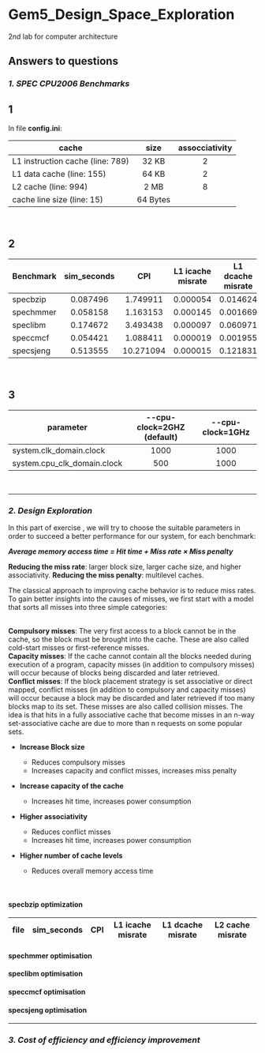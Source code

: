 # Gem5_Design_Space_Exploration
2nd lab for computer architecture


## Answers to questions


### _1. SPEC CPU2006 Benchmarks_
## 1
In file **config.ini**: <br/>

|cache     |  size |  assocciativity |
|----------|:------------:|:-----------------:|
|L1 instruction cache (line: 789)| 32 KB | 2 |   
|L1 data cache (line: 155) | 64 KB | 2 |
|L2 cache (line: 994) | 2 MB | 8 |
|cache line size (line: 15) | 64 Bytes|  |

<br/>

## 2
|Benchmark     |  sim_seconds |  CPI | L1 icache misrate| L1 dcache misrate| L2 cache misrate|
|--------------|:------------:|:----:|:-----------------:|:-----------------:|:----------------:|
|specbzip      | 0.087496 | 1.749911 | 0.000054 | 0.014624 | 0.266438 |  
|spechmmer     | 0.058158 | 1.163153 | 0.000145 | 0.001669 | 0.081377 |
|speclibm      | 0.174672 | 3.493438 | 0.000097 | 0.060971 | 0.999967 |
|speccmcf      | 0.054421 | 1.088411 | 0.000019 | 0.001955 | 0.726153 |
|specsjeng     | 0.513555 | 10.271094| 0.000015 | 0.121831 | 0.999979 |

<br/>

## 3
|parameter                   |  --cpu-clock=2GHZ (default) | --cpu-clock=1GHz |
|----------------------------|:---------------------------:|:----------------:|
|system.clk_domain.clock     |           1000              |        1000      |   
|system.cpu_clk_domain.clock |            500              |        1000      |

<br/>

---

### _2. Design Exploration_

In this part of exercise , we will try to choose the suitable parameters in order to succeed a better performance for our system, for each benchmark: <br/>

***Average memory access time = Hit time + Miss rate × Miss penalty*** <br/>

**Reducing the miss rate**: larger block size, larger cache size, and higher associativity.
**Reducing the miss penalty**: multilevel caches.


The classical approach to improving cache behavior is to reduce miss rates. To gain better insights into the causes of misses, we first start with a model that sorts all misses into three simple categories:<br/><br/>

**Compulsory misses**: The very first access to a block cannot be in the cache, so the
block must be brought into the cache. These are also called cold-start misses
or first-reference misses.<br/>
**Capacity misses**: If the cache cannot contain all the blocks needed during execution
of a program, capacity misses (in addition to compulsory misses) will occur
because of blocks being discarded and later retrieved.<br/>
**Conflict misses**: If the block placement strategy is set associative or direct mapped,
conflict misses (in addition to compulsory and capacity misses) will occur
because a block may be discarded and later retrieved if too many blocks map
to its set. These misses are also called collision misses. The idea is that hits in
a fully associative cache that become misses in an n-way set-associative
cache are due to more than n requests on some popular sets.<br/>

* **Increase Block size**
  + Reduces compulsory misses
  + Increases capacity and conflict misses, increases miss penalty

* **Increase capacity of the cache**
  + Increases hit time, increases power consumption

* **Higher associativity**
  + Reduces conflict misses
  + Increases hit time, increases power consumption

* **Higher number of cache levels**
  + Reduces overall memory access time

<br/>

#### specbzip optimization


|file          |  sim_seconds |  CPI | L1 icache misrate| L1 dcache misrate| L2 cache misrate|
|--------------|:------------:|:----:|:----------------:|:----------------:|:---------------:|

#### spechmmer optimisation


#### speclibm optimisation


#### speccmcf optimisation


#### specsjeng optimisation



---

### _3. Cost of efficiency and efficiency improvement_
